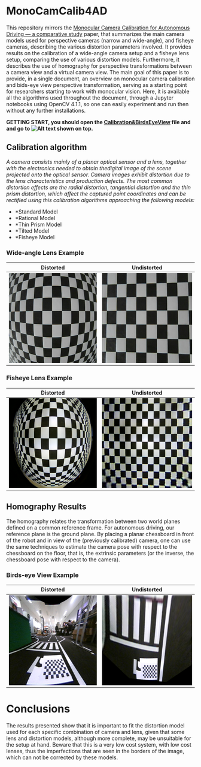 # MonoCamCalib4AD
This repository mirrors the [Monocular Camera Calibration for Autonomous Driving — a comparative study](https://www.researchgate.net/publication/341500803_Monocular_Camera_Calibration_for_Autonomous_Driving_-_a_comparative_study) paper, that summarizes the main camera models used for perspective cameras (narrow and wide-angle), and fisheye cameras, describing the various distortion parameters involved. It provides results on the calibration of a wide-angle camera setup and a fisheye lens setup, comparing the use of various distortion models. Furthermore, it describes the use of homography for perspective transformations between a camera view and a virtual camera view. The main goal of this paper is to provide, in a single document, an overview on monocular camera calibration and bids-eye view perspective transformation, serving as a starting point for researchers starting to work with monocular vision.
Here, it is available all the algorithms used throughout the document, through a Jupyter notebooks using OpenCV 4.1.1, so one can easily experiment and run then without any further installations.

**GETTING START, you should open the [Calibration&BirdsEyeView](https://github.com/ipleiria-robotics/MonoCamCalib4AD/blob/master/Calibration&BirdsEyeView.ipynb) file and and go to 
![Alt text](https://colab.research.google.com/assets/colab-badge.svg) shown on top.**

## Calibration algorithm
*A camera consists mainly of a planar optical sensor and a lens, together with the electronics needed to obtain thedigital image of the scene projected onto the optical sensor. Camera images exhibit distortion due to the lens characteristics and production defects. The most common distortion effects are the radial distortion, tangential distortion and the thin prism distortion, which affect the captured point coordinates and can be rectified using this calibration algorithms approaching the following models:*
 * *Standard Model
 * *Rational Model
 * *Thin Prism Model
 * *Tilted Model
 * *Fisheye Model
 

### Wide-angle Lens Example
Distorted             |  Undistorted
:-------------------------:|:-------------------------:
<img width="320" height="240" src="https://github.com/PedroMartins95/Calibration-BirdsEyeView4FisheyeLens/blob/master/1.7mm_original.png">|<img width="320" height="240" src="https://github.com/PedroMartins95/Calibration-BirdsEyeView4FisheyeLens/blob/master/1.7mm_undistorted.png">

### Fisheye Lens Example
Distorted             |  Undistorted
:-------------------------:|:-------------------------:
<img width="320" height="240" src="https://github.com/PedroMartins95/Calibration-BirdsEyeView4FisheyeLens/blob/master/distorted_img.png">|<img width="320" height="240" src="https://github.com/PedroMartins95/Calibration-BirdsEyeView4FisheyeLens/blob/master/undistorted_img.png">

## Homography Results
The homography relates the transformation between two world planes defined on a common reference frame. For autonomous driving, our reference plane is the ground plane. By placing a planar chessboard in front of the robot and in view of the (previously calibrated) camera, one can use the same techniques to estimate the camera pose with respect to the chessboard on the floor, that is, the extrinsic parameters (or the inverse, the chessboard pose with respect to the camera).

### Birds-eye View Example
Distorted             |  Undistorted
:-------------------------:|:-------------------------:
<img width="320" height="240" src="https://github.com/PedroMartins95/Calibration-BirdsEyeView4FisheyeLens/blob/master/undistorted.png">|<img width="320" height="240" src="https://github.com/PedroMartins95/Calibration-BirdsEyeView4FisheyeLens/blob/master/chessboard.png">

# Conclusions
The results presented show that it is important to fit the distortion model used for each specific combination of camera and lens, given that some lens and distortion models, although more complete, may be unsuitable for the setup at hand. Beware that this is a very low cost system, with low cost lenses, thus the imperfections that are seen in the borders of the image, which can not be corrected by these models.
